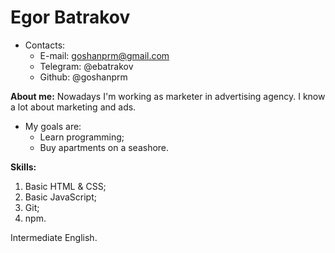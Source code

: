 # Egor Batrakov

* Contacts:
  * E-mail: goshanprm@gmail.com
  * Telegram: @ebatrakov
  * Github: @goshanprm

**About me:**
Nowadays I'm working as marketer in advertising agency.
I know a lot about marketing and ads.
* My goals are:
  * Learn programming;
  * Buy apartments on a seashore.

**Skills:**
  1. Basic HTML & CSS;
  2. Basic JavaScript;
  3. Git;
  4. npm.

Intermediate English.
